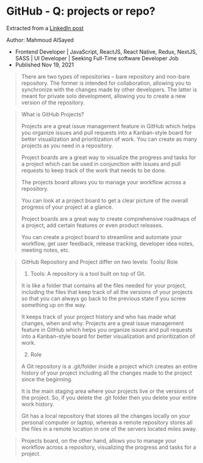 
# GitHub - Q: projects or repo?

Extracted from a [LinkedIn post](https://www.linkedin.com/pulse/difference-between-github-repository-project-mahmoud-alsayied)

Author: Mahmoud AlSayed 
- Frontend Developer | JavaScript, ReactJS, React Native, Redux, NextJS, SASS | UI Developer | Seeking Full-Time software Developer Job
- Published Nov 19, 2021
 
> There are two types of repositories – bare repository and non-bare repository. 
> The former is intended for collaboration, allowing you to synchronize with the changes made by other developers.
> The latter is meant for private solo development, allowing you to create a new version of the repository.

> 
> What is GitHub Projects?
>
> Projects are a great issue management feature in GitHub which helps you organize issues and 
> pull requests into a Kanban-style board for better visualization and prioritization of work.
> You can create as many projects as you need in a repository.
>
> Project boards are a great way to visualize the progress and tasks for a project which can be 
> used in conjunction with issues and pull requests to keep track of the work that needs to be done.
> 
> The projects board allows you to manage your workflow across a repository.
> 
> You can look at a project board to get a clear picture of the overall progress of your project at a glance.
> 
> Project boards are a great way to create comprehensive roadmaps of a project, add certain features or even product releases.
> 
> You can create a project board to streamline and automate your workflow, get user feedback,
> release tracking, developer idea notes, meeting notes, etc.  


>
> GitHub Repository and Project differ on two levels: Tools/ Role
>
> 1. Tools: A repository is a tool built on top of Git.
>
> It is like a folder that contains all the files needed for your project, including the files that keep track of all the versions
>  of your projects so that you can always go back to the previous state if you screw something up on the way.
>
> It keeps track of your project history and who has made what changes, when and why. Projects are a great issue management feature
> in GitHub which helps you organize issues and pull requests into a Kanban-style board for better visualization and prioritization of work.
> 
> 2. Role
>
> A Git repository is a .git/folder inside a project which creates an entire history of your project including all the changes made
>to the project since the beginning.
>
> It is the main staging area where your projects live or the versions of the project. So, if you delete the .git folder then you
> delete your entire work history.
>
> Git has a local repository that stores all the changes locally on your personal computer or laptop, whereas a remote repository
>stores all the files in a remote location in one of the servers located miles away.

> Projects board, on the other hand, allows you to manage your workflow across a repository, visualizing the progress and tasks for a project.

